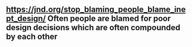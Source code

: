 https://jnd.org/stop_blaming_people_blame_inept_design/
Often people are blamed for poor design decisions which are often compounded by each other
---